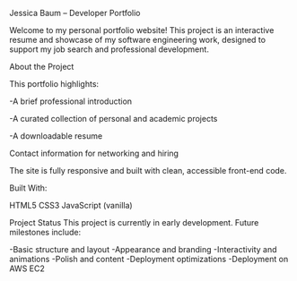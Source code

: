Jessica Baum – Developer Portfolio

Welcome to my personal portfolio website! This project is an interactive resume and showcase of my software engineering work, designed to support my job search and professional development.

About the Project

This portfolio highlights:

-A brief professional introduction

-A curated collection of personal and academic projects

-A downloadable resume

Contact information for networking and hiring

The site is fully responsive and built with clean, accessible front-end code.

Built With:

HTML5
CSS3
JavaScript (vanilla)

Project Status
This project is currently in early development. Future milestones include:

-Basic structure and layout
-Appearance and branding
-Interactivity and animations
-Polish and content
-Deployment optimizations
-Deployment on AWS EC2
